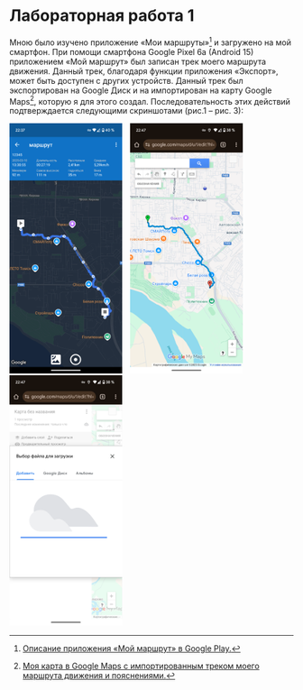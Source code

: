 # Лабораторная работа 1

Мною было изучено приложение «Мои маршруты»[^1] и загружено на мой смартфон. При помощи смартфона Google Pixel 6a (Android 15) приложением «Мой маршрут» был записан трек моего маршрута движения. 
Данный трек, благодаря функции приложения «Экспорт», может быть доступен с других устройств. Данный трек был экспортирован на Google Диск и на импортирован на карту Google Maps[^2], которую я для этого создал. Последовательность этих действий подтверждается следующими скриншотами (рис.1 – рис. 3):

<img src="res/im1.png" width="200" style="display: inline-block; margin-right: 10px;">
<img src="res/im2.png" width="200" style="display: inline-block; margin-right: 10px;">
<img src="res/im3.png" width="200" style="display: inline-block;">


[^1]: [Описание приложения «Мой маршрут» в Google Play.](https://play.google.com/store/apps/details?id=com.zihua.android.mytracks)

[^2]: [Моя карта в Google Maps с импортированным треком моего маршрута движения и пояснениями.](https://www.google.com/maps/d/u/1/edit?mid=1CF79i9CwX3BGlaKpEQN5GcVXzwiXER8&ll=14.62869563902947%2C0&z=2)